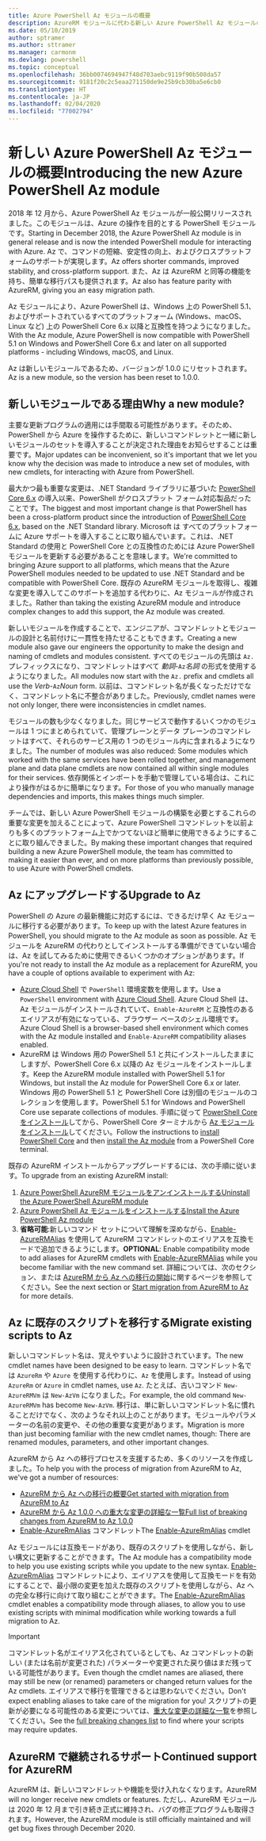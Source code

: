 ```yaml
---
title: Azure PowerShell Az モジュールの概要
description: AzureRM モジュールに代わる新しい Azure PowerShell Az モジュールの概要。
ms.date: 05/10/2019
author: sptramer
ms.author: sttramer
ms.manager: carmonm
ms.devlang: powershell
ms.topic: conceptual
ms.openlocfilehash: 36bb0074694947f48d703aebc9119f90b508da57
ms.sourcegitcommit: 9181f20c2c5eaa271150de9e25b9cb30ba5e6cb0
ms.translationtype: HT
ms.contentlocale: ja-JP
ms.lasthandoff: 02/04/2020
ms.locfileid: "77002794"
---
```

# <a name="introducing-the-new-azure-powershell-az-module"></a><span data-ttu-id="906ba-103">新しい Azure PowerShell Az モジュールの概要</span><span class="sxs-lookup"><span data-stu-id="906ba-103">Introducing the new Azure PowerShell Az module</span></span>

<span data-ttu-id="906ba-104">2018 年 12 月から、Azure PowerShell Az モジュールが一般公開リリースされました。このモジュールは、Azure の操作を目的とする PowerShell モジュールです。</span><span class="sxs-lookup"><span data-stu-id="906ba-104">Starting in December 2018, the Azure PowerShell Az module is in general release and is now the intended PowerShell module for interacting with Azure.</span></span> <span data-ttu-id="906ba-105">Az で、コマンドの短縮、安定性の向上、およびクロスプラットフォームのサポートが実現します。</span><span class="sxs-lookup"><span data-stu-id="906ba-105">Az offers shorter commands, improved stability, and cross-platform support.</span></span> <span data-ttu-id="906ba-106">また、Az は AzureRM と同等の機能を持ち、簡単な移行パスも提供されます。</span><span class="sxs-lookup"><span data-stu-id="906ba-106">Az also has feature parity with AzureRM, giving you an easy migration path.</span></span>

<span data-ttu-id="906ba-107">Az モジュールにより、Azure PowerShell は、Windows 上の PowerShell 5.1、およびサポートされているすべてのプラットフォーム (Windows、macOS、Linux など) 上の PowerShell Core 6.x 以降と互換性を持つようになりました。</span><span class="sxs-lookup"><span data-stu-id="906ba-107">With the Az module, Azure PowerShell is now compatible with PowerShell 5.1 on Windows and PowerShell Core 6.x and later on all supported platforms - including Windows, macOS, and Linux.</span></span>

<span data-ttu-id="906ba-108">Az は新しいモジュールであるため、バージョンが 1.0.0 にリセットされます。</span><span class="sxs-lookup"><span data-stu-id="906ba-108">Az is a new module, so the version has been reset to 1.0.0.</span></span>

## <a name="why-a-new-module"></a><span data-ttu-id="906ba-109">新しいモジュールである理由</span><span class="sxs-lookup"><span data-stu-id="906ba-109">Why a new module?</span></span>

<span data-ttu-id="906ba-110">主要な更新プログラムの適用には手間取る可能性があります。そのため、PowerShell から Azure を操作するために、新しいコマンドレットと一緒に新しいモジュールのセットを導入することが決定された理由をお知らせすることは重要です。</span><span class="sxs-lookup"><span data-stu-id="906ba-110">Major updates can be inconvenient, so it's important that we let you know why the decision was made to introduce a new set of modules, with new cmdlets, for interacting with Azure from PowerShell.</span></span>

<span data-ttu-id="906ba-111">最大かつ最も重要な変更は、.NET Standard ライブラリに基づいた [PowerShell Core 6.x](/powershell/scripting/overview) の導入以来、PowerShell がクロスプラット フォーム対応製品だったことです。</span><span class="sxs-lookup"><span data-stu-id="906ba-111">The biggest and most important change is that PowerShell has been a cross-platform product since the introduction of [PowerShell Core 6.x](/powershell/scripting/overview), based on the .NET Standard library.</span></span>
<span data-ttu-id="906ba-112">Microsoft は すべてのプラットフォームに Azure サポートを導入することに取り組んでいます。これは、.NET Standard の使用と PowerShell Core との互換性のためには Azure PowerShell モジュールを更新する必要があることを意味します。</span><span class="sxs-lookup"><span data-stu-id="906ba-112">We're committed to bringing Azure support to all platforms, which means that the Azure PowerShell modules needed to be updated to use .NET Standard and be compatible with PowerShell Core.</span></span> <span data-ttu-id="906ba-113">既存の AzureRM モジュールを取得し、複雑な変更を導入してこのサポートを追加する代わりに、Az モジュールが作成されました。</span><span class="sxs-lookup"><span data-stu-id="906ba-113">Rather than taking the existing AzureRM module and introduce complex changes to add this support, the Az module was created.</span></span>

<span data-ttu-id="906ba-114">新しいモジュールを作成することで、エンジニアが、コマンドレットとモジュールの設計と名前付けに一貫性を持たせることもできます。</span><span class="sxs-lookup"><span data-stu-id="906ba-114">Creating a new module also gave our engineers the opportunity to make the design and naming of cmdlets and modules consistent.</span></span> <span data-ttu-id="906ba-115">すべてのモジュールの先頭は `Az.` プレフィックスになり、コマンドレットはすべて _動詞_-`Az`_名詞_ の形式を使用するようになりました。</span><span class="sxs-lookup"><span data-stu-id="906ba-115">All modules now start with the `Az.` prefix and cmdlets all use the _Verb_-`Az`_Noun_ form.</span></span> <span data-ttu-id="906ba-116">以前は、コマンドレット名が長くなっただけでなく、コマンドレット名に不整合がありました。</span><span class="sxs-lookup"><span data-stu-id="906ba-116">Previously, cmdlet names were not only longer, there were inconsistencies in cmdlet names.</span></span>

<span data-ttu-id="906ba-117">モジュールの数も少なくなりました。同じサービスで動作するいくつかのモジュールは 1 つにまとめられていて、管理プレーンとデータ プレーンのコマンドレットはすべて、それらのサービス用の 1 つのモジュール内に含まれるようになりました。</span><span class="sxs-lookup"><span data-stu-id="906ba-117">The number of modules was also reduced: Some modules which worked with the same services have been rolled together, and management plane and data plane cmdlets are now contained all within single modules for their services.</span></span> <span data-ttu-id="906ba-118">依存関係とインポートを手動で管理している場合は、これにより操作がはるかに簡単になります。</span><span class="sxs-lookup"><span data-stu-id="906ba-118">For those of you who manually manage dependencies and imports, this makes things much simpler.</span></span>

<span data-ttu-id="906ba-119">チームでは、新しい Azure PowerShell モジュールの構築を必要とするこれらの重要な変更を加えることによって、Azure PowerShell コマンドレットを以前よりも多くのプラットフォーム上でかつてないほど簡単に使用できるようにすることに取り組んできました。</span><span class="sxs-lookup"><span data-stu-id="906ba-119">By making these important changes that required building a new Azure PowerShell module, the team has committed to making it easier than ever, and on more platforms than previously possible, to use Azure with PowerShell cmdlets.</span></span>

## <a name="upgrade-to-az"></a><span data-ttu-id="906ba-120">Az にアップグレードする</span><span class="sxs-lookup"><span data-stu-id="906ba-120">Upgrade to Az</span></span>

<span data-ttu-id="906ba-121">PowerShell の Azure の最新機能に対応するには、できるだけ早く Az モジュールに移行する必要があります。</span><span class="sxs-lookup"><span data-stu-id="906ba-121">To keep up with the latest Azure features in PowerShell, you should migrate to the Az module as soon as possible.</span></span> <span data-ttu-id="906ba-122">Az モジュールを AzureRM の代わりとしてインストールする準備ができていない場合は、Az を試してみるために使用できるいくつかのオプションがあります。</span><span class="sxs-lookup"><span data-stu-id="906ba-122">If you're not ready to install the Az module as a replacement for AzureRM, you have a couple of options available to experiment with Az:</span></span>

* <span data-ttu-id="906ba-123">[Azure Cloud Shell](https://docs.microsoft.com/azure/cloud-shell/overview) で `PowerShell` 環境変数を使用します。</span><span class="sxs-lookup"><span data-stu-id="906ba-123">Use a `PowerShell` environment with [Azure Cloud Shell](https://docs.microsoft.com/azure/cloud-shell/overview).</span></span>
  <span data-ttu-id="906ba-124">Azure Cloud Shell は、Az モジュールがインストールされていて、`Enable-AzureRM` と互換性のあるエイリアスが有効になっている、ブラウザー ベースのシェル環境です。</span><span class="sxs-lookup"><span data-stu-id="906ba-124">Azure Cloud Shell is a browser-based shell environment which comes with the Az module installed and `Enable-AzureRM` compatibility aliases enabled.</span></span>
* <span data-ttu-id="906ba-125">AzureRM は Windows 用の PowerShell 5.1 と共にインストールしたままにしますが、PowerShell Core 6.x 以降の Az モジュールをインストールします。</span><span class="sxs-lookup"><span data-stu-id="906ba-125">Keep the AzureRM module installed with PowerShell 5.1 for Windows, but install the Az module for PowerShell Core 6.x or later.</span></span> <span data-ttu-id="906ba-126">Windows 用の PowerShell 5.1 と PowerShell Core は別個のモジュールのコレクションを使用します。</span><span class="sxs-lookup"><span data-stu-id="906ba-126">PowerShell 5.1 for Windows and PowerShell Core use separate collections of modules.</span></span> <span data-ttu-id="906ba-127">手順に従って [PowerShell Core をインストール](/powershell/scripting/install/installing-powershell-core-on-windows)してから、PowerShell Core ターミナルから [Az モジュールをインストール](install-az-ps.md)してください。</span><span class="sxs-lookup"><span data-stu-id="906ba-127">Follow the instructions to [install PowerShell Core](/powershell/scripting/install/installing-powershell-core-on-windows) and then [install the Az module](install-az-ps.md) from a PowerShell Core terminal.</span></span>

<span data-ttu-id="906ba-128">既存の AzureRM インストールからアップグレードするには、次の手順に従います。</span><span class="sxs-lookup"><span data-stu-id="906ba-128">To upgrade from an existing AzureRM install:</span></span>

1. [<span data-ttu-id="906ba-129">Azure PowerShell AzureRM モジュールをアンインストールする</span><span class="sxs-lookup"><span data-stu-id="906ba-129">Uninstall the Azure PowerShell AzureRM module</span></span>](/powershell/azure/uninstall-az-ps#uninstall-the-azurerm-module)
2. [<span data-ttu-id="906ba-130">Azure PowerShell Az モジュールをインストールする</span><span class="sxs-lookup"><span data-stu-id="906ba-130">Install the Azure PowerShell Az module</span></span>](install-az-ps.md)
3. <span data-ttu-id="906ba-131">__省略可能__:新しいコマンド セットについて理解を深めながら、[Enable-AzureRMAlias](/powershell/module/az.accounts/enable-azurermalias) を使用して AzureRM コマンドレットのエイリアスを互換モードで追加できるようにします。</span><span class="sxs-lookup"><span data-stu-id="906ba-131">__OPTIONAL__: Enable compatibility mode to add aliases for AzureRM cmdlets with [Enable-AzureRMAlias](/powershell/module/az.accounts/enable-azurermalias) while you become familiar with the new command set.</span></span> <span data-ttu-id="906ba-132">詳細については、次のセクション、または [AzureRM から Az への移行の開始](migrate-from-azurerm-to-az.md)に関するページを参照してください。</span><span class="sxs-lookup"><span data-stu-id="906ba-132">See the next section or [Start migration from AzureRM to Az](migrate-from-azurerm-to-az.md) for more details.</span></span>

## <a name="migrate-existing-scripts-to-az"></a><span data-ttu-id="906ba-133">Az に既存のスクリプトを移行する</span><span class="sxs-lookup"><span data-stu-id="906ba-133">Migrate existing scripts to Az</span></span>

<span data-ttu-id="906ba-134">新しいコマンドレット名は、覚えやすいように設計されています。</span><span class="sxs-lookup"><span data-stu-id="906ba-134">The new cmdlet names have been designed to be easy to learn.</span></span> <span data-ttu-id="906ba-135">コマンドレット名では `AzureRm` や `Azure` を使用する代わりに、`Az` を使用します。</span><span class="sxs-lookup"><span data-stu-id="906ba-135">Instead of using `AzureRm` or `Azure` in cmdlet names, use `Az`.</span></span> <span data-ttu-id="906ba-136">たとえば、古いコマンド `New-AzureRMVm` は `New-AzVm` になりました。</span><span class="sxs-lookup"><span data-stu-id="906ba-136">For example, the old command `New-AzureRMVm` has become `New-AzVm`.</span></span>
<span data-ttu-id="906ba-137">移行は、単に新しいコマンドレット名に慣れることだけでなく、次のようなそれ以上のことがあります。モジュールやパラメーターの名前の変更や、その他の重要な変更があります。</span><span class="sxs-lookup"><span data-stu-id="906ba-137">Migration is more than just becoming familiar with the new cmdlet names, though: There are renamed modules, parameters, and other important changes.</span></span>

<span data-ttu-id="906ba-138">AzureRM から Az への移行プロセスを支援するため、多くのリソースを作成しました。</span><span class="sxs-lookup"><span data-stu-id="906ba-138">To help you with the process of migration from AzureRM to Az, we've got a number of resources:</span></span>

* [<span data-ttu-id="906ba-139">AzureRM から Az への移行の概要</span><span class="sxs-lookup"><span data-stu-id="906ba-139">Get started with migration from AzureRM to Az</span></span>](migrate-from-azurerm-to-az.md)
* [<span data-ttu-id="906ba-140">AzureRM から Az 1.0.0 への重大な変更の詳細な一覧</span><span class="sxs-lookup"><span data-stu-id="906ba-140">Full list of breaking changes from AzureRM to Az 1.0.0</span></span>](migrate-az-1.0.0.md)
* <span data-ttu-id="906ba-141">[Enable-AzureRmAlias](/powershell/module/az.accounts/enable-azurermalias) コマンドレット</span><span class="sxs-lookup"><span data-stu-id="906ba-141">The [Enable-AzureRmAlias](/powershell/module/az.accounts/enable-azurermalias) cmdlet</span></span>

<span data-ttu-id="906ba-142">Az モジュールには互換モードがあり、既存のスクリプトを使用しながら、新しい構文に更新することができます。</span><span class="sxs-lookup"><span data-stu-id="906ba-142">The Az module has a compatibility mode to help you use existing scripts while you update to the new syntax.</span></span> <span data-ttu-id="906ba-143">[Enable-AzureRmAlias](/powershell/module/az.accounts/enable-azurermalias) コマンドレットにより、エイリアスを使用して互換モードを有効にすることで、最小限の変更を加えた既存のスクリプトを使用しながら、Az への完全な移行に向けて取り組むことができます。</span><span class="sxs-lookup"><span data-stu-id="906ba-143">The [Enable-AzureRmAlias](/powershell/module/az.accounts/enable-azurermalias) cmdlet enables a compatibility mode through aliases, to allow you to use existing scripts with minimal modification while working towards a full migration to Az.</span></span>

> [!IMPORTANT]
> <span data-ttu-id="906ba-144">コマンドレット名がエイリアス化されているとしても、Az コマンドレットの新しい (または名前が変更された) パラメーターや変更された戻り値はまだ残っている可能性があります。</span><span class="sxs-lookup"><span data-stu-id="906ba-144">Even though the cmdlet names are aliased, there may still be new (or renamed) parameters or changed return values for the Az cmdlets.</span></span> <span data-ttu-id="906ba-145">エイリアスで移行を管理できるとは思わないでください。</span><span class="sxs-lookup"><span data-stu-id="906ba-145">Don't expect enabling aliases to take care of the migration for you!</span></span> <span data-ttu-id="906ba-146">スクリプトの更新が必要になる可能性のある変更については、[重大な変更の詳細な一覧](migrate-az-1.0.0.md)を参照してください。</span><span class="sxs-lookup"><span data-stu-id="906ba-146">See the [full breaking changes list](migrate-az-1.0.0.md) to find where your scripts may require updates.</span></span>

## <a name="continued-support-for-azurerm"></a><span data-ttu-id="906ba-147">AzureRM で継続されるサポート</span><span class="sxs-lookup"><span data-stu-id="906ba-147">Continued support for AzureRM</span></span>

<span data-ttu-id="906ba-148">AzureRM は、新しいコマンドレットや機能を受け入れなくなります。</span><span class="sxs-lookup"><span data-stu-id="906ba-148">AzureRM will no longer receive new cmdlets or features.</span></span> <span data-ttu-id="906ba-149">ただし、AzureRM モジュールは 2020 年 12 月まで引き続き正式に維持され、バグの修正プログラムも取得されます。</span><span class="sxs-lookup"><span data-stu-id="906ba-149">However, the AzureRM module is still officially maintained and will get bug fixes through December 2020.</span></span>
